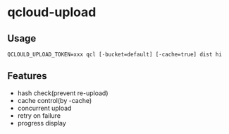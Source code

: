 # qcloud-upload


## Usage
```
QCLOULD_UPLOAD_TOKEN=xxx qcl [-bucket=default] [-cache=true] dist hi 
```

## Features

- hash check(prevent re-upload)
- cache control(by -cache)
- concurrent upload
- retry on failure
- progress display
